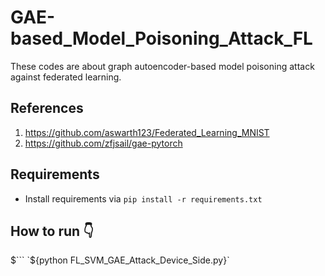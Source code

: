 # GAE-based_Model_Poisoning_Attack_FL
These codes are about graph autoencoder-based model poisoning attack against federated learning.


## References
1. https://github.com/aswarth123/Federated_Learning_MNIST
2. https://github.com/zfjsail/gae-pytorch

## Requirements
- Install requirements via  `pip install -r requirements.txt`


## How to run :point_down:
$``` `${python FL_SVM_GAE_Attack_Device_Side.py}` 
```
